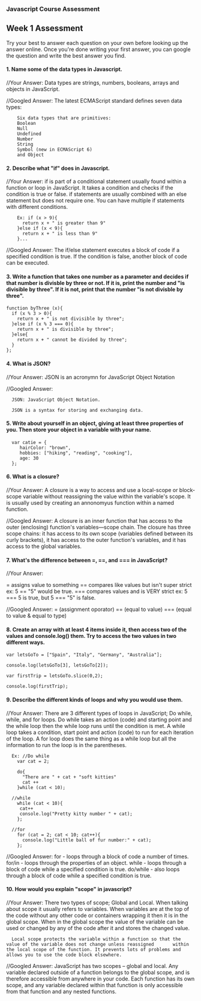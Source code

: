 ### Javascript Course Assessment

## Week 1 Assessment

Try your best to answer each question on your own before looking up the answer online. Once you're done writing your first answer, you can google the question and write the best answer you find.

#### 1. Name some of the data types in Javascript.

  //Your Answer: 
        Data types are strings, numbers, booleans, arrays and objects in JavaScript. 
  
  //Googled Answer: 
        The latest ECMAScript standard defines seven data types:

        Six data types that are primitives:
        Boolean
        Null
        Undefined
        Number
        String
        Symbol (new in ECMAScript 6)
        and Object



#### 2. Describe what "if" does in Javascript.

  //Your Answer: 
        if is part of a conditional statement usually found within a function or loop in JavaScript. It takes a condition and         checks if the condition is true or false. if statements are usually combined with an else statement but does not               require one. You can have multiple if statements with different conditions.

        Ex: if (x > 9){
          return x + " is greater than 9"
        }else if (x < 9){
          return x + " is less than 9"
        }...
  
  //Googled Answer: 
      The if/else statement executes a block of code if a specified condition is true. If the condition is false, another           block of code can be executed. 


#### 3. Write a function that takes one number as a parameter and decides if that number is divisble by three or not. If it is, print the number and "is divisible by three". If it is not, print that the number "is not divisble by three".

    function byThree (x){
      if (x % 3 > 0){
        return x + " is not divisible by three";
      }else if (x % 3 === 0){
        return x + " is divisible by three";
      }else{
        return x + " cannot be divided by three";
      }
    };


#### 4. What is JSON?

  //Your Answer: 
      JSON is an acronymn for JavaScript Object Notation
  
  
  //Googled Answer: 
  
      JSON: JavaScript Object Notation.

      JSON is a syntax for storing and exchanging data.

#### 5. Write about yourself in an object, giving at least three properties of you. Then store your object in a variable with your name.

      var catie = { 
         hairColor: "brown",
         hobbies: ["hiking", "reading", "cooking"],
         age: 30
      };


#### 6. What is a closure?

  //Your Answer:
      A closure is a way to access and use a local-scope or block-scope variable without reassigning the value within the           variable's scope. It is usually used by creating an annonomyus function within a named function.
  
  //Googled Answer: 
      A closure is an inner function that has access to the outer (enclosing) function's variables—scope chain. The closure         has three scope chains: it has access to its own scope (variables defined between its curly brackets), it has access to       the outer function's variables, and it has access to the global variables.

#### 7. What's the difference between =, ==, and === in JavaScript?

  //Your Answer: 
  
  = assigns value to something
  == compares like values but isn't super strict  ex: 5 == "5" would be true. 
  === compares values and is VERY strict  ex: 5 === 5 is true, but 5 === "5" is false.
  
  //Googled Answer:
  = (assignment oporator)
  == (equal to value)
  === (equal to value & equal to type)
  

#### 8. Create an array with at least 4 items inside it, then access two of the values and console.log() them. Try to access the two values in two different ways.

    var letsGoTo = ["Spain", "Italy", "Germany", "Australia"];
    
    console.log(letsGoTo[3], letsGoTo[2]);
    
    var firstTrip = letsGoTo.slice(0,2);
    
    console.log(firstTrip);

#### 9. Describe the different kinds of loops and why you would use them.

  //Your Answer: 
      There are 3 different types of loops in JavaScript; Do while, while, and for loops. Do while takes an action (code) and       starting point and the while loop then the while loop runs until the condition is met. A while loop takes a condition,         start point and action (code) to run for each iteration of the loop. A for loop does the same thing as a while loop but       all the information to run the loop is in the parentheses.
      
      Ex: //Do while
        var cat = 2;
      
        do{
          "There are " + cat + "soft kitties"
          cat ++
        }while (cat < 10);
      
      //while
        while (cat < 10){
         cat++
         console.log("Pretty kitty number " + cat);
        };
      
      //for
        for (cat = 2; cat < 10; cat++){
          console.log("Little ball of fur number:" + cat);
        };
  
  
  //Googled Answer:
      for - loops through a block of code a number of times.
      for/in - loops through the properties of an object.
      while - loops through a block of code while a specified condition is true.
      do/while - also loops through a block of code while a specified condition is true.
  
  
#### 10. How would you explain "scope" in javascript?

  //Your Answer: 
      There two types of scope; Global and Local. When talking about scope it usually refers to variables. When variables are       at the top of the code without any other code or containers wrapping it then it is in the global scope. When in the           global scope the value of the variable can be used or changed by any of the code after it and stores the changed value. 

      Local scope protects the variable within a function so that the value of the variable does not change unless reassigned       within the local scope of the function. It prevents lots of problems and allows you to use the code block elsewhere.
  
  
  //Googled Answer: 
        JavaScript has two scopes – global and local. Any variable declared outside of a function belongs to the global scope,        and is therefore accessible from anywhere in your code. Each function has its own scope, and any variable declared            within that function is only accessible from that function and any nested functions.
